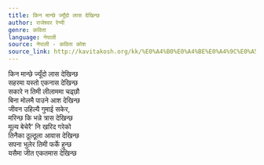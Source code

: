 ```yaml
---
title: किन मान्छे ज्यूँदो लास देखिन्छ
author: राजेश्वर रेग्मी
genre: कविता
language: नेपाली
source: नेपाली - कविता कोश
source_link: http://kavitakosh.org/kk/%E0%A4%B0%E0%A4%BE%E0%A4%9C%E0%A5%87%E0%A4%B6%E0%A5%8D%E0%A4%B5%E0%A4%B0_%E0%A4%B0%E0%A5%87%E0%A4%97%E0%A5%8D%E0%A4%AE%E0%A5%80
---
```


किन मान्छे ज्यूँदो लास देखिन्छ  
सहरमा यस्तो एकनास देखिन्छ  
सकारे न तिमी लीलाममा चढ्छौ  
बिना मोलमै पाउने आश देखिन्छ  
जीवन उहिल्यै गुमाई सकेर,  
मरिन्छ कि भन्ने त्रास देखिन्छ  
मूल्य बेचेरै' नि खरिद गरेको  
तिनैका ठूल्ठूला आवास देखिन्छ  
सपना भुलेर तिमी फर्के हुन्छ  
यसैमा जीत एकतमास देखिन्छ
